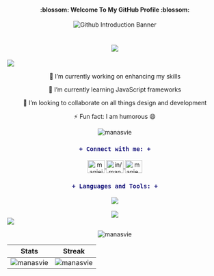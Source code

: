<!-- WELCOME TO MY GITHUB PROFILE -->
<h4 align="center"> :blossom: Welcome To My GitHub Profile :blossom: </h4>

<!-- BANNER -->
<p align="center">
    <img src="https://github.com/Manasvie/Manasvie/assets/118369715/2a45f349-3408-439e-a3bf-5e6701b3e358" alt="Github Introduction Banner">
</p>

<!-- HEADING -->
<h1 align="center">
  	<a href="https://git.io/typing-svg">
    	<img src="https://readme-typing-svg.demolab.com/?lines=Full-stack%20web%20and%20app%20developer;UI%2FUX%20Designer;Always%20learning%20new%20things&font=Fira%20Code&center=true&width=440&height=45&color=259076&vCenter=true&pause=1000&size=22">
	</a>
</h1>

<!-- LINE 1 -->
<img src="https://user-images.githubusercontent.com/73097560/115834477-dbab4500-a447-11eb-908a-139a6edaec5c.gif">

<!-- POINTS -->
<p align="center">
🔭 I’m currently working on enhancing my skills
</p>
<p align="center">
🌱 I’m currently learning JavaScript frameworks
</p>
<p align="center">
👯 I’m looking to collaborate on all things design and development
</p>
<p align="center">
⚡ Fun fact: I am humorous 😄
</p>

<!-- VISITORS COUNT -->
<p align="center"> 
  <img src="https://komarev.com/ghpvc/?username=manasvie&label=Visitors&color=dfb2b2&style=for-the-badge" alt="manasvie" /> 
</p>

<!-- CONNECT -->
<h3 align="center">

````diff
+ Connect with me: +
````

</h3>
<p align="center">
<a href="https://twitter.com/manieieia" target="blank">
  <img align="center" src="https://skillicons.dev/icons?i=twitter" alt="manieieia" height="30" width="40" />
</a>
<a href="https://www.linkedin.com/in/manasvi-bagherwal/" target="blank">
  <img align="center" src="https://skillicons.dev/icons?i=linkedin" alt="in/manasvi-bagherwal/" height="30" width="40" />
</a>
<a href="https://discord.gg/manie_37" target="blank">
  <img align="center" src="https://skillicons.dev/icons?i=discord" alt="manie_37" height="30" width="40" />
</a>
</p>

<!-- TECH STACK -->
<h3 align="center">
	
````diff	
+ Languages and Tools: +
````

<!-- LINE 2 -->
<img src="https://user-images.githubusercontent.com/73097560/115834477-dbab4500-a447-11eb-908a-139a6edaec5c.gif">

</h3>
<div align="center">
  	<a href="https://skillicons.dev">
    	<img src="https://skillicons.dev/icons?i=figma,xd,vscode,vercel,fastapi,flask,py,mongodb,express,react,nodejs,postman,js,html,css,bootstrap,mysql,java,spring,github,git,c,cpp&perline=50&theme=dark" />
	</a>
</div>

<!-- LINE 3 -->
<img src="https://user-images.githubusercontent.com/73097560/115834477-dbab4500-a447-11eb-908a-139a6edaec5c.gif">

<!-- GITHUB STATS -->
<br/>
<p align="center">
 <img src="https://github-readme-stats.vercel.app/api/top-langs?username=manasvie&title_color=56A076&icon_color=CC5160&text_color=8FD8C6&bg_color=00000000&show_icons=true&locale=en&layout=compact" alt="manasvie" />
</p>

<!-- STATS TABLE -->
| Stats | Streak |
| :---: | :---: |
| <img src="https://github-readme-stats.vercel.app/api?username=manasvie&title_color=56A076&icon_color=56A076&text_color=8FD8C6&bg_color=00000000&show_icons=true&locale=en&layout=compact" alt="manasvie" /> | <img src="https://github-readme-streak-stats.herokuapp.com/?user=manasvie&stroke=56A076&ring=56A076&fire=8FD8C6&currStreakNum=56A076&currStreakLabel=56A076&sideNums=56A076&sideLabels=56A076&dates=8FD8C6&bg_color=00000000&show_icons=true&locale=en&layout=compact&theme=transparent" alt="manasvie" /> |
